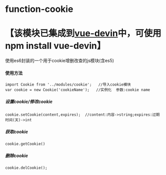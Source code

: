 # function-cookie   
# 【该模块已集成到[vue-devin](https://github.com/Rise-Devin/vue-devin)中，可使用npm install vue-devin】
使用es6封装的一个用于cookie增删改查的js模块(含es5)

#### 使用方法
```
import Cookie from '../modules/cookie';   //导入cookie模块
var cookie = new Cookie('cookieName');   //实例化  参数:cookie name
```
##### 设置cookie/修改cookie
```
cookie.setCookie(content,expires);  //content:内容->string;expires:过期时间(天)->int
```
 
##### 获取cookie
```
cookie.getCookie()
```
 
##### 删除cookie
```
cookie.delCookie();
```
